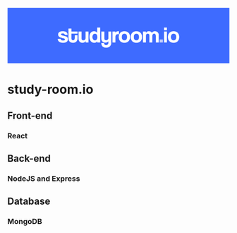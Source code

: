 ![Logo](docs/logo-banner.png)
# study-room.io


## Front-end
### React

## Back-end
### NodeJS and Express

## Database
### MongoDB
